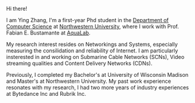 Hi there!

I am Ying Zhang, I'm a first-year Phd student in the [Department of Computer Science](https://aqualab.cs.northwestern.edu/) at [Northwestern University](https://www.northwestern.edu/), where I work with Prof. Fabian E. Bustamante at [AquaLab](https://aqualab.cs.northwestern.edu/).

My research interest resides on Networkings and Systems, especially measuring the consilidation and reliability of Internet. I am particularly insterested in and working on Submarine Cable Networks (SCNs), Video streaming qualities and Content Delivery Networks (CDNs).

Previously, I completed my Bachelor's at University of Wisconsin Madison and Master's at Northwestern University. My past work experience resonates with my research, I had two more years of industry experiences at Bytedance Inc and Rubrik Inc.
